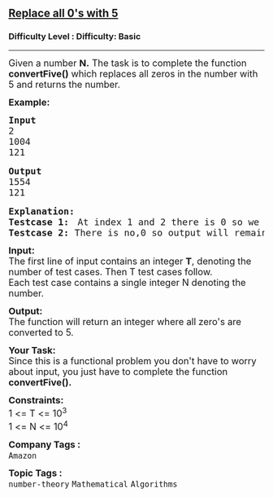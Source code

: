<h2><a href="https://www.geeksforgeeks.org/problems/replace-all-0-with-5-in-an-input-integer/1?page=2&company=Amazon&difficulty=Basic&status=unsolved&sortBy=difficulty">Replace all 0's with 5</a></h2><h3>Difficulty Level : Difficulty: Basic</h3><hr><div class="problems_problem_content__Xm_eO"><p><span style="font-size:18px">Given a number <strong>N.</strong> The task is to complete the function </span><strong><span style="font-size:18px">convertFive()</span></strong><span style="font-size:18px"> which&nbsp;replaces all zeros in the number with 5 and returns the number.</span></p>

<p><span style="font-size:18px"><strong>Example:</strong></span></p>

<pre><span style="font-size:18px"><strong>Input</strong>
2
1004
121</span>

<span style="font-size:18px"><strong>Output</strong>
1554
121</span>

<strong><span style="font-size:18px">Explanation:
Testcase 1:</span></strong>  <span style="font-size:18px">At index 1 and 2 there is 0 so we replace it with 5.</span>
<strong><span style="font-size:18px">Testcase 2: </span></strong><span style="font-size:18px">There is no,0 so output will remain the same</span>.</pre>

<p><strong style="font-size:18px">Input:</strong><br>
<span style="font-size:18px">The first line of input contains an integer <strong>T</strong>, denoting the number of test cases</span><span style="font-size:18px">.</span><span style="font-size:18px"> Then T test cases&nbsp;</span><span style="font-size:18px">follow.</span><br>
<span style="font-size:18px">Each test case contains a single integer N denoting the number.</span></p>

<p><span style="font-size:18px"><strong>Output:</strong><br>
The function will return an integer where all zero's are converted to</span><span style="font-size:18px"> 5.</span></p>

<p><span style="font-size:18px"><strong>Your Task:</strong><br>
Since this is a functional problem you don't have to worry about input, you just have to complete the function </span><strong><span style="font-size:18px">convertFive().</span></strong></p>

<p><span style="font-size:18px"><strong>Constraints:</strong><br>
1 &lt;= T &lt;= 10<sup>3</sup><br>
1 &lt;= N &lt;= 10<sup>4</sup></span></p>
</div><p><span style=font-size:18px><strong>Company Tags : </strong><br><code>Amazon</code>&nbsp;<br><p><span style=font-size:18px><strong>Topic Tags : </strong><br><code>number-theory</code>&nbsp;<code>Mathematical</code>&nbsp;<code>Algorithms</code>&nbsp;